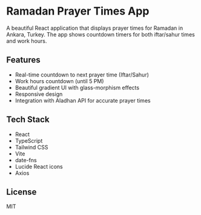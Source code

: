 # Ramadan Prayer Times App

A beautiful React application that displays prayer times for Ramadan in Ankara, Turkey. The app shows countdown timers for both iftar/sahur times and work hours.

## Features

- Real-time countdown to next prayer time (Iftar/Sahur)
- Work hours countdown (until 5 PM)
- Beautiful gradient UI with glass-morphism effects
- Responsive design
- Integration with Aladhan API for accurate prayer times

## Tech Stack

- React
- TypeScript
- Tailwind CSS
- Vite
- date-fns
- Lucide React icons
- Axios

## License

MIT
